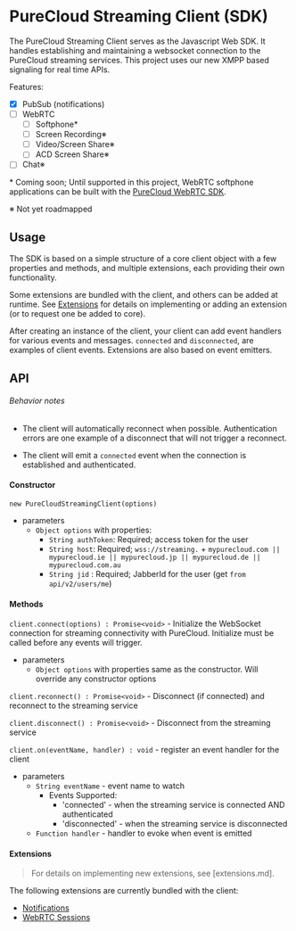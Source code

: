 # PureCloud Streaming Client (SDK)

The PureCloud Streaming Client serves as the Javascript Web SDK. It handles
establishing and maintaining a websocket connection to the PureCloud streaming
services. This project uses our new XMPP based signaling for real time APIs.

Features:

- [x] PubSub (notifications)
- [ ] WebRTC
    - [ ] Softphone*
    - [ ] Screen Recording※
    - [ ] Video/Screen Share※
    - [ ] ACD Screen Share※
- [ ] Chat※

\* Coming soon; Until supported in this project, WebRTC softphone applications can be built with
the [PureCloud WebRTC SDK](https://github.com/mypurecloud/purecloud-webrtc-sdk).

※ Not yet roadmapped

## Usage

The SDK is based on a simple structure of a core client object with a few properties
and methods, and multiple extensions, each providing their own functionality.

Some extensions are bundled with the client, and others can be added at runtime.
See [Extensions](extensions.md) for details on implementing or adding an extension (or to
  request one be added to core).

After creating an instance of the client, your client can add event handlers for
various events and messages. `connected` and `disconnected`, are examples
of client events. Extensions are also based on event emitters.

## API

###### Behavior notes

- The client will automatically reconnect when possible. Authentication errors are
one example of a disconnect that will not trigger a reconnect.

- The client will emit a `connected` event when the connection is established and
authenticated.

#### Constructor

`new PureCloudStreamingClient(options)`

- parameters
  - `Object options` with properties:
    - `String authToken`: Required; access token for the user
    - `String host`: Required; `wss://streaming.` + `mypurecloud.com || mypurecloud.ie ||
        mypurecloud.jp || mypurecloud.de || mypurecloud.com.au`
    - `String jid` : Required; JabberId for the user (get `from api/v2/users/me`)

#### Methods

`client.connect(options) : Promise<void>` - Initialize the WebSocket connection for streaming
connectivity with PureCloud. Initialize must be called before any events will trigger.

- parameters
  - `Object options` with properties same as the constructor. Will override any
  constructor options

`client.reconnect() : Promise<void>` - Disconnect (if connected) and reconnect to
the streaming service

`client.disconnect() : Promise<void>` - Disconnect from  the streaming
service

`client.on(eventName, handler) : void` - register an event handler for the client

- parameters
  - `String eventName` - event name to watch
      - Events Supported:
        - 'connected' - when the streaming service is connected AND authenticated
        - 'disconnected' - when the streaming service is disconnected
  - `Function handler` - handler to evoke when event is emitted

#### Extensions

> For details on implementing new extensions, see [extensions.md].

The following extensions are currently bundled with the client:

 - [Notifications](notifications.md)
 - [WebRTC Sessions](webrtc-sessions.md)
